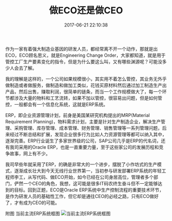﻿---
title: 做ECO还是做CEO
date: 2017-06-21 22:10:38
tags: Work
---

作为一家有着强大制造业基因的研发人员，都经常离不开一个动作，那就是出ECO，ECO顾名思义，就是Engineering Change Order，大家都知道，就是用于管控工厂生产要素变化的指令，但是为什么要这么叫，又有哪些渊源呢？可能没多少人会去了解。

我的理解是这样的，一个公司如果规模很小，其实用不着怎么管控，其业务无外乎做制造或者做服务，做制造和做加工类似，花钱买原材料然后通过加工制造生产出产品，然后出售，赚取利润，很简单的链条，而当一个工作规模做大了，每一个环节都涉及大量的物料和工艺流转，如果不加以管控，很容易出问题，但是如何管控，一般都会有一个信息化系统，这就是ERP系统。

ERP，即企业资源管理计划，前身是美国某研究机构提出的MRP(Material Requirement Planning)，物料需求计划，主要是针对生产制造企业，解决生产管理、采购管理、库存管理、成本管理、财务管理、销售管理等一系列管理问题，后来经过不断总结和扩展，发现企业很多行为比如人力资源管理等都可以纳入其中，逐渐完善。ERP行业诞生了多家世界级的公司，SAP公司几乎是ERP的代名词，还有我司采用的Oracle ERP，也是一直重要力量，至于这些家公司的发展历程和竞争故事，网上有不少。

我司早些年就采用了ERP，的确是非常大的一个进步，摆脱了小作坊式的生产模式，逐渐成长壮大到今天无线行业世界第一，当初参与研发部署ERP系统的年轻工程师李工，从写代码、做ECO开始，如今已经在公司身居高位，管理者多个部门，俨然一个CEO的角色，我想，这可能是很多IT码农终生奋斗但不一定能够达到的目标。回到正题，ECO是Oracle ERP系统中生产控制流程的重要技术环节，是作为研发人员的基础性工作，但它却是通往CEO的必经之路，只有ECO做好了，才有成为CEO的可能。

附图 当前主流ERP系统框图
![当前主流ERP系统框图](https://febird.github.io/images/ERP.jpg) 
